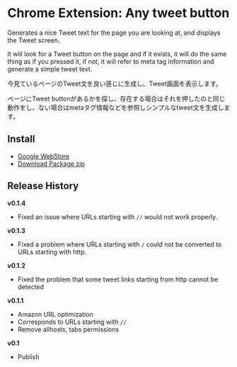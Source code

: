 # Chrome Extension: Any tweet button

Generates a nice Tweet text for the page you are looking at, and displays the Tweet screen.

It will look for a Tweet button on the page and if it exists, it will do the same thing as if you pressed it, if not, it will refer to meta tag information and generate a simple tweet text.

今見ているページのTweet文を良い感じに生成し、Tweet画面を表示します。

ページにTweet buttonがあるかを探し、存在する場合はそれを押したのと同じ動作をし、ない場合はmetaタグ情報などを参照しシンプルなtweet文を生成します。

## Install

* [Google WebStore](https://chrome.google.com/webstore/detail/any-tweet-button/ogpcalajfflmgghkonielmclipbclpdj)
* [Download Package zip](https://github.com/hazi/any_tweet_button/releases/latest)

## Release History

**v0.1.4**
* Fixed an issue where URLs starting with `//` would not work properly.

**v0.1.3**
* Fixed a problem where URLs starting with `/` could not be converted to URLs starting with http.

**v0.1.2**
* Fixed the problem that some tweet links starting from http cannot be detected

**v0.1.1**
* Amazon URL optimization
* Corresponds to URLs starting with `//`
* Remove allhosts, tabs permissions

**v0.1**
* Publish
